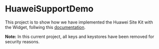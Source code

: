 # HuaweiSupportDemo

This project is to show how we have implemented the Huawei Site Kit with the Widget, follwing this [documentation](https://developer.huawei.com/consumer/en/doc/development/HMSCore-Guides/android-sdk-widget-0000001050156642).

**Note:** In this current project, all keys and keystores have been removed for security reasons.
